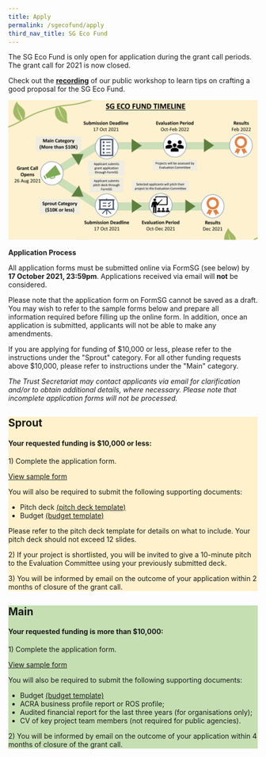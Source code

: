 ```yaml
---
title: Apply
permalink: /sgecofund/apply
third_nav_title: SG Eco Fund
---
```



The SG Eco Fund is only open for application during the grant call periods. The grant call for 2021 is now closed.

Check out the <a href="https://www.mse.gov.sg/sgecofund/community" target="_blank"><b>recording</b></a> of our public workshop to learn tips on crafting a good proposal for the SG Eco Fund.

![Timeline](/images/sgeco-timeline.png)

**Application Process**

All application forms must be submitted online via FormSG (see below) by **17 October 2021, 23:59pm**. Applications received via email will **not** be considered.

Please note that the application form on FormSG cannot be saved as a draft. You may wish to refer to the sample forms below and prepare all information required before filling up the online form. In addition, once an application is submitted, applicants will not be able to make any amendments.

If you are applying for funding of $10,000 or less, please refer to the instructions under the &quot;Sprout&quot; category. For all other funding requests above $10,000, please refer to instructions under the &quot;Main&quot; category.

*The Trust Secretariat may contact applicants via email for clarification and/or to obtain additional details, where necessary. Please note that incomplete application forms will not be processed.*

<div class='container'>
  <div class='grid-row'>
    <div class='grid-column' style="background-color:#FFF1CC;">
        <div class="lists">
            <h2><b>Sprout</b></h2>
            <h4>Your requested funding is <b>$10,000 or less</b>:</h4>
            <div>
                <p>1) Complete the <!--<a href="https://form.gov.sg/611b508d7f4b5f001229b8a5" target="_blank">-->application form.</p>
                <a href="/images/SG-Eco-Fund-Sample-Form-(Sprout).pdf">View sample form</a>
                <p> You will also be required to submit the following supporting documents:</p>
                <ul>
                <li>Pitch deck <a href="/resources/SG-Eco-Fund-Pitch-Deck-Template.pptx" target="_blank">(pitch deck template)</a></li>
                <li>Budget <a href="/resources/SG-Eco-Fund-Budget-Template-Oct-2021.xlsx" target="_blank">(budget template)</a></li>
                </ul>
                <p>Please refer to the pitch deck template for details on what to include. Your pitch deck should not exceed 12 slides.</p>
                <p>2) If your project is shortlisted, you will be invited to give a 10-minute pitch to the Evaluation Committee using your previously submitted deck.</p>
                <p>3) You will be informed by email on the outcome of your application within 2 months of closure of the grant call.</p>
            </div> 
        </div>
    </div>
    <div class='grid-column' style="background-color:#C5DFB3;">
        <div class="lists">
        <h2><b>Main</b></h2>
        <h4>Your requested funding is <b>more than $10,000</b>:</h4>
        <div>
            <p>1) Complete the <!--<a href="https://form.gov.sg/611b508d7f4b5f001229b8a5" target="_blank">-->application form.</p>
            <a href="/resources/SG-Eco-Fund-Sample-(Main).pdf">View sample form</a>
            <p>You will also be required to submit the following supporting documents:</p>
            <ul>
            <li>Budget <a href="/resources/SG-Eco-Fund-Budget-Template-Oct-2021.xlsx" target="_blank">(budget template)</a></li>
            <li>ACRA business profile report or ROS profile;</li>
            <li>Audited financial report for the last three years (for organisations only);</li>
            <li>CV of key project team members (not required for public agencies).</li>
            </ul>
            <p>2) You will be informed by email on the outcome of your application within 4 months of closure of the grant call.</p>
    </div>
